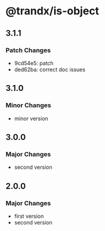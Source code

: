 # @trandx/is-object

## 3.1.1

### Patch Changes

- 9cd54e5: patch
- ded62ba: correct doc issues

## 3.1.0

### Minor Changes

- minor version

## 3.0.0

### Major Changes

- second version

## 2.0.0

### Major Changes

- first version
- second version
